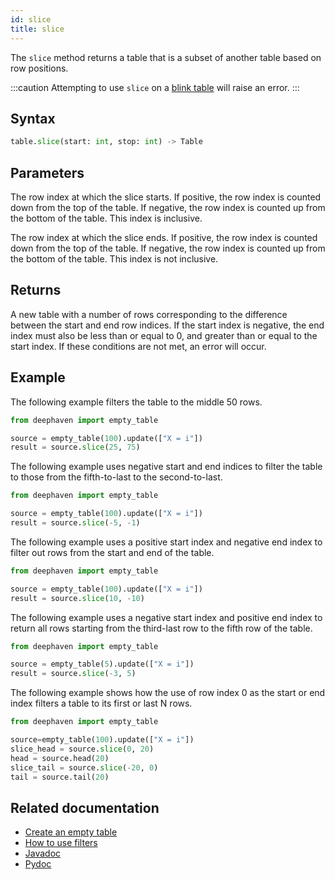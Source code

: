 ```yaml
---
id: slice
title: slice
---
```


The `slice` method returns a table that is a subset of another table based on row positions.

:::caution
Attempting to use `slice` on a [blink table](../../../conceptual/table-types.md#blink) will raise an error.
:::

## Syntax

```python syntax
table.slice(start: int, stop: int) -> Table
```

## Parameters

<ParamTable>
<Param name="start" type="int">

The row index at which the slice starts. If positive, the row index is counted down from the top of the table. If negative, the row index is counted up from the bottom of the table. This index is inclusive.

</Param>
<Param name="stop" type="int">

The row index at which the slice ends. If positive, the row index is counted down from the top of the table. If negative, the row index is counted up from the bottom of the table. This index is not inclusive.

</Param>
</ParamTable>

## Returns

A new table with a number of rows corresponding to the difference between the start and end row indices. If the start index is negative, the end index must also be less than or equal to 0, and greater than or equal to the start index. If these conditions are not met, an error will occur.

## Example

The following example filters the table to the middle 50 rows.

```python order=source,result
from deephaven import empty_table

source = empty_table(100).update(["X = i"])
result = source.slice(25, 75)
```

The following example uses negative start and end indices to filter the table to those from the fifth-to-last to the second-to-last.

```python order=source,result
from deephaven import empty_table

source = empty_table(100).update(["X = i"])
result = source.slice(-5, -1)
```

The following example uses a positive start index and negative end index to filter out rows from the start and end of the table.

```python order=source,result
from deephaven import empty_table

source = empty_table(100).update(["X = i"])
result = source.slice(10, -10)
```

The following example uses a negative start index and positive end index to return all rows starting from the third-last row to the fifth row of the table.

```python order=source,result
from deephaven import empty_table

source = empty_table(5).update(["X = i"])
result = source.slice(-3, 5)
```

The following example shows how the use of row index 0 as the start or end index filters a table to its first or last N rows.

```python order=source,slice_head,head,slice_tail,tail
from deephaven import empty_table

source=empty_table(100).update(["X = i"])
slice_head = source.slice(0, 20)
head = source.head(20)
slice_tail = source.slice(-20, 0)
tail = source.tail(20)
```

## Related documentation

- [Create an empty table](../../../how-to-guides/empty-table.md)
- [How to use filters](../../../how-to-guides/use-filters.md)
- [Javadoc](<https://deephaven.io/core/javadoc/io/deephaven/engine/table/Table.html#slice(long,long)>)
- [Pydoc](https://deephaven.io/core/pydoc/code/deephaven.table.html?highlight=slice#deephaven.table.Table.slice)
